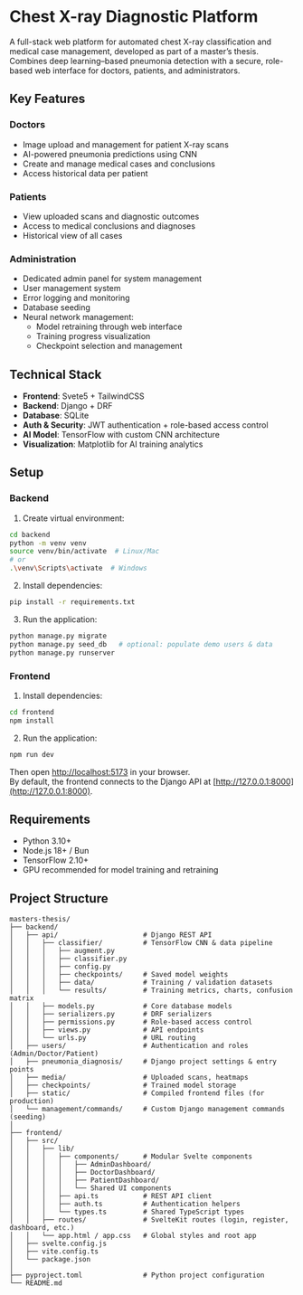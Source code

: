 # Chest X-ray Diagnostic Platform

A full-stack web platform for automated chest X-ray classification and medical case management, developed as part of a master’s thesis.
Combines deep learning–based pneumonia detection with a secure, role-based web interface for doctors, patients, and administrators.

## Key Features

### Doctors
- Image upload and management for patient X-ray scans
- AI-powered pneumonia predictions using CNN
- Create and manage medical cases and conclusions
- Access historical data per patient

### Patients
- View uploaded scans and diagnostic outcomes
- Access to medical conclusions and diagnoses
- Historical view of all cases

### Administration
- Dedicated admin panel for system management
- User management system
- Error logging and monitoring
- Database seeding
- Neural network management:
  - Model retraining through web interface
  - Training progress visualization
  - Checkpoint selection and management

## Technical Stack

- **Frontend**: Svete5 + TailwindCSS
- **Backend**: Django + DRF
- **Database**: SQLite
- **Auth & Security**: JWT authentication + role-based access control
- **AI Model**: TensorFlow with custom CNN architecture
- **Visualization**: Matplotlib for AI training analytics

## Setup

### Backend

1. Create virtual environment:
```bash
cd backend
python -m venv venv
source venv/bin/activate  # Linux/Mac
# or
.\venv\Scripts\activate  # Windows
```

2. Install dependencies:
```bash
pip install -r requirements.txt
```

3. Run the application:
```bash
python manage.py migrate
python manage.py seed_db   # optional: populate demo users & data
python manage.py runserver
```

### Frontend

1. Install dependencies:
```bash
cd frontend
npm install
```

2. Run the application:
```bash
npm run dev
```

Then open [http://localhost:5173](http://localhost:5173) in your browser.  
By default, the frontend connects to the Django API at [http://127.0.0.1:8000](http://127.0.0.1:8000).

## Requirements

- Python 3.10+
- Node.js 18+ / Bun
- TensorFlow 2.10+
- GPU recommended for model training and retraining

## Project Structure
```
masters-thesis/
├── backend/
│   ├── api/                     # Django REST API
│   │   ├── classifier/          # TensorFlow CNN & data pipeline
│   │   │   ├── augment.py
│   │   │   ├── classifier.py
│   │   │   ├── config.py
│   │   │   ├── checkpoints/     # Saved model weights
│   │   │   ├── data/            # Training / validation datasets
│   │   │   └── results/         # Training metrics, charts, confusion matrix
│   │   ├── models.py            # Core database models
│   │   ├── serializers.py       # DRF serializers
│   │   ├── permissions.py       # Role-based access control
│   │   ├── views.py             # API endpoints
│   │   └── urls.py              # URL routing
│   ├── users/                   # Authentication and roles  (Admin/Doctor/Patient)
│   ├── pneumonia_diagnosis/     # Django project settings & entry points
│   ├── media/                   # Uploaded scans, heatmaps
│   ├── checkpoints/             # Trained model storage
│   ├── static/                  # Compiled frontend files (for production)
│   └── management/commands/     # Custom Django management commands (seeding)
│
├── frontend/
│   ├── src/
│   │   ├── lib/
│   │   │   ├── components/      # Modular Svelte components
│   │   │   │   ├── AdminDashboard/
│   │   │   │   ├── DoctorDashboard/
│   │   │   │   ├── PatientDashboard/
│   │   │   │   └── Shared UI components
│   │   │   ├── api.ts           # REST API client
│   │   │   ├── auth.ts          # Authentication helpers
│   │   │   └── types.ts         # Shared TypeScript types
│   │   ├── routes/              # SvelteKit routes (login, register, dashboard, etc.)
│   │   └── app.html / app.css   # Global styles and root app
│   ├── svelte.config.js
│   ├── vite.config.ts
│   └── package.json
│
├── pyproject.toml               # Python project configuration
└── README.md
```
